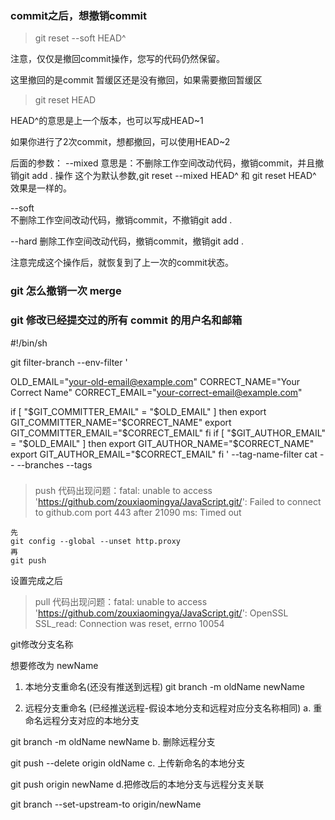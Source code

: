 ### commit之后，想撤销commit
> git reset --soft HEAD^

注意，仅仅是撤回commit操作，您写的代码仍然保留。

这里撤回的是commit 暂缓区还是没有撤回，如果需要撤回暂缓区
> git reset HEAD

HEAD^的意思是上一个版本，也可以写成HEAD~1

如果你进行了2次commit，想都撤回，可以使用HEAD~2

后面的参数：
--mixed 
意思是：不删除工作空间改动代码，撤销commit，并且撤销git add . 操作
这个为默认参数,git reset --mixed HEAD^ 和 git reset HEAD^ 效果是一样的。

--soft  
不删除工作空间改动代码，撤销commit，不撤销git add . 

--hard
删除工作空间改动代码，撤销commit，撤销git add . 

注意完成这个操作后，就恢复到了上一次的commit状态。


### git 怎么撤销一次 merge


### git 修改已经提交过的所有 commit 的用户名和邮箱
#!/bin/sh

git filter-branch --env-filter '

OLD_EMAIL="your-old-email@example.com"
CORRECT_NAME="Your Correct Name"
CORRECT_EMAIL="your-correct-email@example.com"

if [ "$GIT_COMMITTER_EMAIL" = "$OLD_EMAIL" ]
then
    export GIT_COMMITTER_NAME="$CORRECT_NAME"
    export GIT_COMMITTER_EMAIL="$CORRECT_EMAIL"
fi
if [ "$GIT_AUTHOR_EMAIL" = "$OLD_EMAIL" ]
then
    export GIT_AUTHOR_NAME="$CORRECT_NAME"
    export GIT_AUTHOR_EMAIL="$CORRECT_EMAIL"
fi
' --tag-name-filter cat -- --branches --tags



### 
> push 代码出现问题：fatal: unable to access 'https://github.com/zouxiaomingya/JavaScript.git/': Failed to connect to github.com port 443 after 21090 ms: Timed out

```
先
git config --global --unset http.proxy
再
git push 
```

设置完成之后 
> pull 代码出现问题：fatal: unable to access 'https://github.com/zouxiaomingya/JavaScript.git/': OpenSSL SSL_read: Connection was reset, errno 10054



git修改分支名称

想要修改为 newName

1. 本地分支重命名(还没有推送到远程)
git branch -m oldName newName


2. 远程分支重命名 (已经推送远程-假设本地分支和远程对应分支名称相同)
  a. 重命名远程分支对应的本地分支

  git branch -m oldName newName
  b. 删除远程分支

  git push --delete origin oldName
  c. 上传新命名的本地分支

  git push origin newName
  d.把修改后的本地分支与远程分支关联

  git branch --set-upstream-to origin/newName